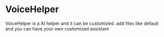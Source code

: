 # VoiceHelper
VoiceHelper is a AI helper and it can be customized.
add files like default and you can have your own customized assistant
